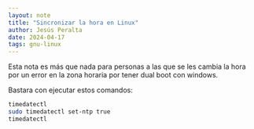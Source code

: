 ```yaml
---
layout: note
title: "Sincronizar la hora en Linux"
author: Jesús Peralta
date: 2024-04-17
tags: gnu-linux
---
```


Esta nota es más que nada para personas a las que se les cambia la hora por un error en la zona horaria por tener dual boot con windows.

Bastara con ejecutar estos comandos:

```bash
timedatectl
sudo timedatectl set-ntp true
timedatectl
```